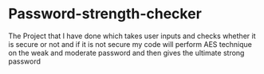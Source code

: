 # Password-strength-checker
The Project that I have done which takes user inputs and checks whether it is secure or not and if it is not secure my code will perform AES technique on the weak and moderate password and then gives the ultimate strong  password
